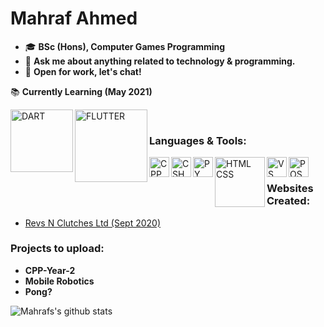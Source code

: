 # Mahraf Ahmed

- 🎓 **BSc (Hons), Computer Games Programming**  
- 💬 **Ask me about anything related to technology & programming.**  
- 🔭 **Open for work, let's chat!**  
  
📚 **Currently Learning (May 2021)**  


<img align="left" alt="DART" width="100px" src="https://upload.wikimedia.org/wikipedia/commons/f/fe/Dart_programming_language_logo.svg" />
<img align="left" alt="FLUTTER" width="116px" src="https://upload.wikimedia.org/wikipedia/commons/1/17/Google-flutter-logo.png" />
<br />  
  
### Languages & Tools:  

<img align="left" alt="CPP" width="32px" src="https://upload.wikimedia.org/wikipedia/commons/1/18/ISO_C%2B%2B_Logo.svg" />
<img align="left" alt="CSHARP" width="32px" src="https://upload.wikimedia.org/wikipedia/commons/thumb/0/0d/C_Sharp_wordmark.svg/1024px-C_Sharp_wordmark.svg.png" />
<img align="left" alt="PY" width="32px" src="https://upload.wikimedia.org/wikipedia/commons/c/c3/Python-logo-notext.svg" />
<img align="left" alt="HTML CSS" width="80px" src="https://www.freepnglogos.com/uploads/html5-logo-png/html5-logo-devextreme-multi-purpose-controls-html-javascript-3.png" />
<img align="left" alt="VS" width="32px" src="https://upload.wikimedia.org/wikipedia/commons/c/cd/Visual_Studio_2017_Logo.svg" />
<img align="left" alt="POSTGRESQL" width="32px" src="https://upload.wikimedia.org/wikipedia/commons/2/29/Postgresql_elephant.svg" />
<br />  
  
### Websites Created:  
- [Revs N Clutches Ltd (Sept 2020)](http://revsnclutches.com)  
  
### Projects to upload:  
- **CPP-Year-2**  
- **Mobile Robotics**  
- **Pong?**  
  
![Mahrafs's github stats](https://github-readme-stats.vercel.app/api?username=ahmed-mahraf&show_icons=true&theme=radical)  
